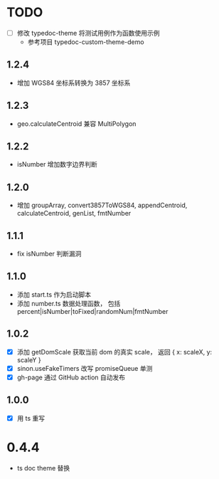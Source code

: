 # TODO
- [ ] 修改 typedoc-theme 将测试用例作为函数使用示例
  - 参考项目 typedoc-custom-theme-demo

## 1.2.4
- 增加 WGS84 坐标系转换为 3857 坐标系
## 1.2.3
- geo.calculateCentroid 兼容 MultiPolygon

## 1.2.2
- isNumber 增加数字边界判断


## 1.2.0
- 增加 groupArray, convert3857ToWGS84, appendCentroid, calculateCentroid, genList, fmtNumber

## 1.1.1
- fix isNumber 判断漏洞
## 1.1.0
- 添加 start.ts 作为启动脚本
- 添加 number.ts 数据处理函数， 包括 percent|isNumber|toFixed|randomNum|fmtNumber

## 1.0.2
- [x] 添加 getDomScale 获取当前 dom 的真实 scale， 返回 { x: scaleX, y: scaleY }
- [x] sinon.useFakeTimers 改写 promiseQueue 单测
- [x] gh-page 通过 GitHub action 自动发布

## 1.0.0
- [x] 用 ts 重写
# 0.4.4
- ts doc theme 替换